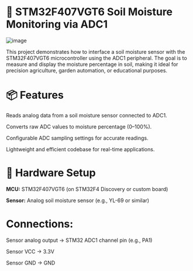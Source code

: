 # 🌱 STM32F407VGT6 Soil Moisture Monitoring via ADC1

![image](https://github.com/user-attachments/assets/8cd1159b-c0ef-4aa6-be31-058799edd02e)

This project demonstrates how to interface a soil moisture sensor with the STM32F407VGT6 microcontroller using the ADC1 peripheral. The goal is to measure and display the moisture percentage in soil, making it ideal for precision agriculture, garden automation, or educational purposes.

# 📦 Features

Reads analog data from a soil moisture sensor connected to ADC1.

Converts raw ADC values to moisture percentage (0–100%).

Configurable ADC sampling settings for accurate readings.

Lightweight and efficient codebase for real-time applications.

# 🔌 Hardware Setup

**MCU:** STM32F407VGT6 (on STM32F4 Discovery or custom board)

**Sensor:** Analog soil moisture sensor (e.g., YL-69 or similar)

# Connections:

Sensor analog output → STM32 ADC1 channel pin (e.g., PA1)

Sensor VCC → 3.3V

Sensor GND → GND
